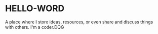 # HELLO-WORD
A place where I store ideas, resources, or even share and discuss things with others.
I'm a coder.DQG

